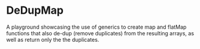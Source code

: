# DeDupMap
A playground showcasing the use of generics to create map and flatMap functions that also de-dup (remove duplicates) from the resulting arrays, as well as return only the the duplicates. 
